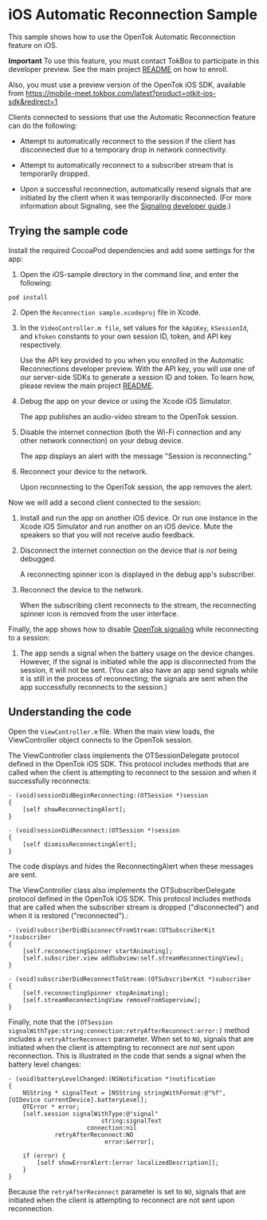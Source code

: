 iOS Automatic Reconnection Sample
=================================

This sample shows how to use the OpenTok Automatic Reconnection feature on iOS.

**Important** To use this feature, you must contact TokBox to participate in this developer preview.
See the main project [README](../README.md) on how to enroll.

Also, you must use a preview version of the OpenTok iOS SDK, available from 
https://mobile-meet.tokbox.com/latest?product=otkit-ios-sdk&redirect=1

Clients connected to sessions that use the Automatic Reconnection feature can do the following:

* Attempt to automatically reconnect to the session if the client has disconnected due to a 
  temporary drop in network connectivity.

* Attempt to automatically reconnect to a subscriber stream that is temporarily dropped.

* Upon a successful reconnection, automatically resend signals that are initiated
  by the client when it was temporarily disconnected. (For more information about Signaling,
  see the [Signaling developer guide](https://tokbox.com/developer/guides/signaling/android/).)

## Trying the sample code

Install the required CocoaPod dependencies and add some settings for the app:

1. Open the iOS-sample directory in the command line, and enter the following:

  ```
  pod install
  ```

2. Open the `Reconnection sample.xcodeproj` file in Xcode.

3. In the `VideoController.m file`, set values for the `kApiKey`, `kSessionId`,
   and `kToken` constants to your own session ID, token, and API key respectively.

   Use the API key provided to you when you enrolled in the Automatic Reconnections developer preview.
   With the API key, you will use one of our server-side SDKs to generate a session ID and token.
   To learn how, please review the main project [README](../README.md).

4. Debug the app on your device or using the Xcode iOS Simulator. 

   The app publishes an audio-video stream to the OpenTok session.

5. Disable the internet connection (both the Wi-Fi connection and any other
   network connection) on your debug device.

   The app displays an alert with the message "Session is reconnecting."

6. Reconnect your device to the network.

   Upon reconnecting to the OpenTok session, the app removes the alert.

Now we will add a second client connected to the session:

1. Install and run the app on another iOS device. Or run one instance in the Xcode iOS Simulator
   and run another on an iOS device. Mute the speakers so that you will not receive audio
   feedback.

2. Disconnect the internet connection on the device that is _not_ being debugged.

   A reconnecting spinner icon is displayed in the debug app's subscriber.

5. Reconnect the device to the network.

   When the subscribing client reconnects to the stream, the reconnecting spinner icon is
   removed from the user interface.

Finally, the app shows how to disable
[OpenTok signaling](https://tokbox.com/developer/guides/signaling/ios/) while reconnecting
to a session:

1. The app sends a signal when the battery usage on the device changes. However, if the signal is
   initiated while the app is disconnected from the session, it will not be sent. (You can also
   have an app send signals while it is still in the process of reconnecting; the signals are 
   sent when the app successfully reconnects to the session.)

## Understanding the code

Open the `ViewController.m` file. When the main view loads, the ViewController object connects to
the OpenTok session.

The ViewController class implements the OTSessionDelegate protocol defined in the OpenTok iOS SDK.
This protocol includes methods that are called when the client is attempting to reconnect to the
session and when it successfully reconnects:

```objc
- (void)sessionDidBeginReconnecting:(OTSession *)session
{
    [self showReconnectingAlert];
}

- (void)sessionDidReconnect:(OTSession *)session
{
    [self dismissReconnectingAlert];
}
```

The code displays and hides the ReconnectingAlert when these messages are sent.

The ViewController class also implements the OTSubscriberDelegate protocol defined in the OpenTok
iOS SDK. This protocol includes methods that are called when the subscriber stream is dropped
("disconnected") and when it is restored ("reconnected").:

```objc
- (void)subscriberDidDisconnectFromStream:(OTSubscriberKit *)subscriber
{
    [self.reconnectingSpinner startAnimating];
    [self.subscriber.view addSubview:self.streamReconnectingView];
}

- (void)subscriberDidReconnectToStream:(OTSubscriberKit *)subscriber
{
    [self.reconnectingSpinner stopAnimating];
    [self.streamReconnectingView removeFromSuperview];
}
```

Finally, note that the `[OTSession signalWithType:string:connection:retryAfterReconnect:error:]`
method includes a `retryAfterReconnect` parameter. When set to `NO`, signals that are initiated 
when the client is attempting to reconnect are _not_ sent upon reconnection. This is illustrated 
in the code that sends a signal when the battery level changes:

```objc
- (void)batteryLevelChanged:(NSNotification *)notification
{
    NSString * signalText = [NSString stringWithFormat:@"%f", [UIDevice currentDevice].batteryLevel];
    OTError * error;
    [self.session signalWithType:@"signal"
                          string:signalText
                      connection:nil
             retryAfterReconnect:NO
                           error:&error];
    
    if (error) {
        [self showErrorAlert:[error localizedDescription]];
    }
}
```

Because the `retryAfterReconnect` parameter is set to `NO`, signals that are initiated when
the client is attempting to reconnect are not sent upon reconnection.
